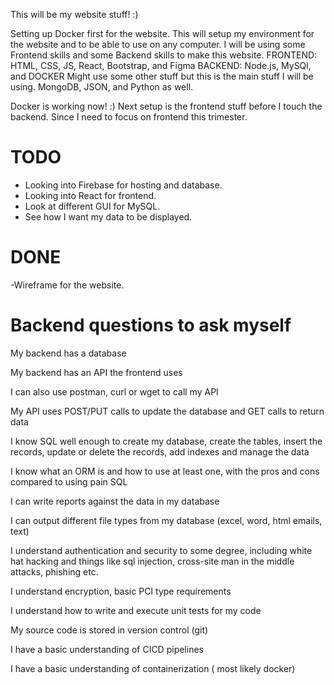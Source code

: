 This will be my website stuff! :)   

Setting up Docker first for the website.
This will setup my environment for the website and to be able to use on any computer.
I will be using some Frontend skills and some Backend skills to make this website.
FRONTEND:
HTML, CSS, JS, React, Bootstrap, and Figma
BACKEND:
Node.js, MySQl, and DOCKER
Might use some other stuff but this is the main stuff I will be using.
MongoDB, JSON, and Python as well.

Docker is working now! :)
Next setup is the frontend stuff before I touch the backend. Since I need to focus on frontend this trimester.


# TODO
- Looking into Firebase for hosting and database.
- Looking into React for frontend.
- Look at different GUI for MySQL.
- See how I want my data to be displayed.

# DONE
-Wireframe for the website.


# Backend questions to ask myself


My backend has a database

My backend has an API the frontend uses

I can also use postman, curl or wget to call my API

My API uses POST/PUT calls to update the database and GET calls to return data

I know SQL well enough to create my database, create the tables, insert the records, update or delete the records, add indexes and manage the data

I know what an ORM is and how to use at least one, with the pros and cons compared to using pain SQL

I can write reports against the data in my database

I can output different file types from my database (excel, word, html emails, text)

I understand authentication and security to some degree, including white hat hacking and things like sql injection, cross-site man in the middle attacks, phishing etc.

I understand encryption, basic PCI type requirements

I understand how to write and execute unit tests for my code

My source code is stored in version control (git)

I have a basic understanding of CICD pipelines

I have a basic understanding of containerization ( most likely docker)
